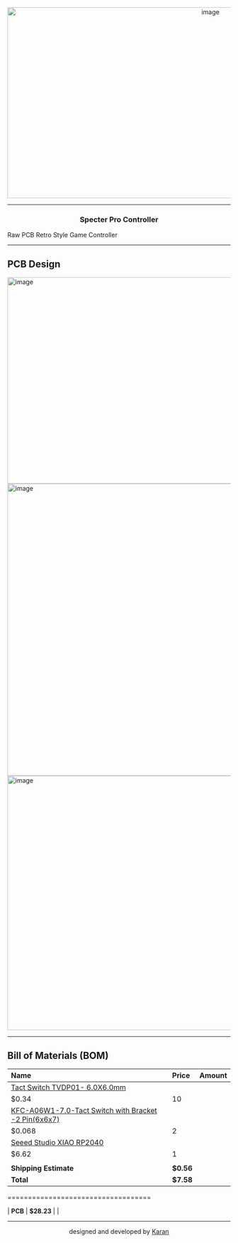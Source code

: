 <div align="center">
<img width="901" height="430" alt="image" src="https://github.com/user-attachments/assets/1752704f-f997-4aec-9608-b34cf37928c5" />
</div>


----

<h3 align="center">Specter Pro Controller</h3>

Raw PCB Retro Style Game Controller

---

## PCB Design
<img width="1022" height="465" alt="image" src="https://github.com/user-attachments/assets/8943d086-62a9-42dc-8fcb-4a8a5a68d494" />
<img width="1375" height="658" alt="image" src="https://github.com/user-attachments/assets/1f691093-fc94-44c8-b88a-dfd64bc43bcf" />
<img width="1044" height="573" alt="image" src="https://github.com/user-attachments/assets/69b780d1-d96a-4b3f-8303-c440f1840726" />

---

## Bill of Materials (BOM)
| Name | Price | Amount |
| :--- | :--- | :--- |
| [Tact Switch TVDP01- 6.0X6.0mm](https://robu.in/product/tact-switch-tvdp01-6-0x6-0mm/)
 | $0.34 | 10 |
| [KFC-A06W1-7.0-Tact Switch with Bracket -2 Pin(6x6x7)](https://robu.in/product/kfc-a06w1-7-0-tact-switch-with-bracket-2-pin6x6x7/)
 | $0.068 | 2 |
 | [Seeed Studio XIAO RP2040](https://robu.in/product/seeed-studio-xiao-rp2040-v1-0/)
 | $6.62 | 1 |
| | | |
| **Shipping Estimate** | **$0.56** | |
| **Total** | **$7.58** | |

===================================

| **PCB** | **$28.23** | |

---

<p align="center">
  designed and developed by <a href="https://github.com/karandev79">Karan</a>
</p>
